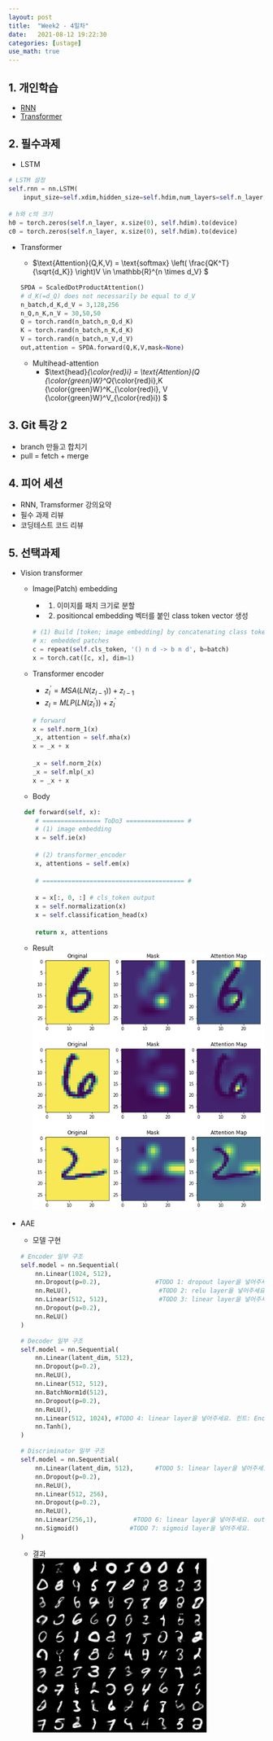 ```yaml
---
layout: post
title:  "Week2 - 4일차"
date:   2021-08-12 19:22:30
categories: [ustage]
use_math: true
---
```


## 1. 개인학습
* [RNN](https://kyunghyunlim.github.io/ml_ai/2021/08/12/rnn.html)
* [Transformer](https://kyunghyunlim.github.io/ml_ai/2021/08/12/transformer.html)
	
## 2. 필수과제
* LSTM  

```python
# LSTM 설정
self.rnn = nn.LSTM(
    input_size=self.xdim,hidden_size=self.hdim,num_layers=self.n_layer,batch_first=True)

# h와 c의 크기
h0 = torch.zeros(self.n_layer, x.size(0), self.hdim).to(device)
c0 = torch.zeros(self.n_layer, x.size(0), self.hdim).to(device)
```

* Transformer
    * $\text{Attention}(Q,K,V) = \text{softmax} \left( \frac{QK^T}{\sqrt{d_K}} \right)V \in \mathbb{R}^{n \times d_V} $
    
    ```python
    SPDA = ScaledDotProductAttention()
    # d_K(=d_Q) does not necessarily be equal to d_V
    n_batch,d_K,d_V = 3,128,256 
    n_Q,n_K,n_V = 30,50,50
    Q = torch.rand(n_batch,n_Q,d_K)
    K = torch.rand(n_batch,n_K,d_K)
    V = torch.rand(n_batch,n_V,d_V)
    out,attention = SPDA.forward(Q,K,V,mask=None)
    ```

    * Multihead-attention
        * $\text{head}_{\color{red}i} = \text{Attention}(Q {\color{green}W}^Q_{\color{red}i},K {\color{green}W}^K_{\color{red}i}, V {\color{green}W}^V_{\color{red}i}) $

## 3. Git 특강 2
* branch 만들고 합치기
* pull = fetch + merge

## 4. 피어 세션
* RNN, Tramsformer 강의요약
* 필수 과제 리뷰
* 코딩테스트 코드 리뷰

## 5. 선택과제
* Vision transformer
    * Image(Patch) embedding
        * 1. 이미지를 패치 크기로 분할
        * 2. positioncal embedding 벡터를 붙인 class token vector 생성
        ```python
        # (1) Build [token; image embedding] by concatenating class token with image embedding
        # x: embedded patches
        c = repeat(self.cls_token, '() n d -> b n d', b=batch) 
        x = torch.cat([c, x], dim=1)
        ```
    
    * Transformer encoder
        * $z_l^' = MSA(LN(z_{l-1})) + z_{l-1}$
        * $z_l = MLP(LN(z_l^')) + z_l^'$
        ```python
        # forward
        x = self.norm_1(x)
        _x, attention = self.mha(x)
        x = _x + x
        
        _x = self.norm_2(x)
        _x = self.mlp(_x)
        x = _x + x
        ```
    
    * Body
    ```python
     def forward(self, x):
        # ================ ToDo3 ================ #
        # (1) image embedding
        x = self.ie(x)

        # (2) transformer_encoder
        x, attentions = self.em(x)

        # ======================================= #

        x = x[:, 0, :] # cls_token output
        x = self.normalization(x)
        x = self.classification_head(x)

        return x, attentions
    ```

    * Result  
    ![](/assets/image/ustage/w2_day4_1.PNG)

* AAE
    * 모델 구현
    ```python
    # Encoder 일부 구조
    self.model = nn.Sequential(
        nn.Linear(1024, 512),
        nn.Dropout(p=0.2),               #TODO 1: dropout layer을 넣어주세요
        nn.ReLU(),                        #TODO 2: relu layer을 넣어주세요
        nn.Linear(512, 512),              #TODO 3: linear layer을 넣어주세요 
        nn.Dropout(p=0.2),
        nn.ReLU()
    )
    ```
    ```python
    # Decoder 일부 구조
    self.model = nn.Sequential(
        nn.Linear(latent_dim, 512),
        nn.Dropout(p=0.2),
        nn.ReLU(),
        nn.Linear(512, 512),
        nn.BatchNorm1d(512),
        nn.Dropout(p=0.2),
        nn.ReLU(),
        nn.Linear(512, 1024), #TODO 4: linear layer을 넣어주세요. 힌트: Encoder의 첫번째 layer를 주목해주세요.
        nn.Tanh(),
    )
    ```
    ```python
    # Discriminator 일부 구조
    self.model = nn.Sequential(
        nn.Linear(latent_dim, 512),      #TODO 5: linear layer을 넣어주세요. 힌트: Decoder의 첫번째 layer을 주목해주세요.
        nn.Dropout(p=0.2),
        nn.ReLU(),
        nn.Linear(512, 256),
        nn.Dropout(p=0.2),
        nn.ReLU(),
        nn.Linear(256,1),          #TODO 6: linear layer을 넣어주세요. output의 dimension은 1입니다.
        nn.Sigmoid()              #TODO 7: sigmoid layer을 넣어주세요.
    )
    ```

    * 결과  
    ![](/assets/image/ustage/w2_day4_2.PNG)